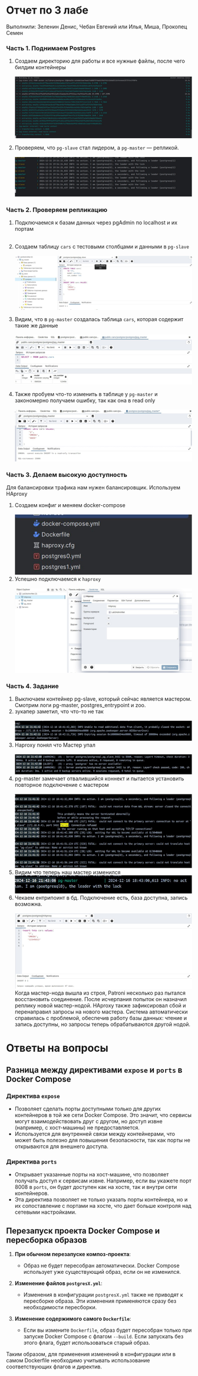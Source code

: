 # Отчет по 3 лабе
Выполнили: Зеленин Денис, Чебан Евгений или Илья, Миша, Прокопец Семен


### Часть 1. Поднимаем Postgres

1. Создаем директорию для работы и все нужные файлы, после чего билдим контейнеры <br><br>
![Screenshot](images/Screenshot_0.png)




2. Проверяем, что `pg-slave` стал лидером, а `pg-master` — репликой. <br><br>
![Screenshot](images/Screenshot_1.png)

### Часть 2. Проверяем репликацию

1. Подключаемся к базам данных через pgAdmin по localhost и их портам <br><br>


2. Cоздаем таблицу `cars` с тестовыми столбцами и данными в `pg-slave` <br><br>
![Screenshot](images/Screenshot_5.png)


3. Видим, что в `pg-master` создалась таблица `cars`, которая содержит такие же данные <br><br>
![Screenshot](images/Screenshot_8.png)

4. Также пробуем что-то изменить в таблице у `pg-master` и закономерно получаем ошибку, так как она в read only <br><br>
![Screenshot](images/Screenshot_10.png)

### Часть 3. Делаем высокую доступность
Для балансировки трафика нам нужен  балансировщик. Используем HAproxy
1. Создаем конфиг и меняем docker-compose<br><br>
![Screenshot](images/Screenshot_17.png)
2. Успешно подключаемся к `haproxy` <br><br>
![Screenshot](images/Screenshot_11.png)

### Часть 4. Задание
1. Выключаем  контейнер pg-slave, который сейчас является мастером. Смотрим логи pg-master, postgres_entrypoint и zoo.
2. зукапер заметил, что что-то не так<br><br>
![Screenshot](images/Screenshot_13.png)
3. Haproxy понял что Мастер упал <br><br>
![Screenshot](images/Screenshot_14.png)
4. pg-master замечает отвалившийся коннект и пытается установить повторное подключение с мастером<br><br>
![Screenshot](images/Screenshot_15.png)
5. Видим что теперь наш мастер изменился
![Screenshot](images/Screenshot_12.png)
6. Чекаем ентрипоинт в бд. Подключение есть, база доступна, запись возможна.<br><br>
![Screenshot](images/Screenshot_16.png)
Когда мастер-нода вышла из строя, Patroni несколько раз пытался восстановить соединение. После исчерпания попыток он назначил реплику новой мастер-нодой. HAproxy также зафиксировал сбой и перенаправил запросы на нового мастера. Система автоматически справилась с проблемой, обеспечив работу базы данных: чтение и запись доступны, но запросы теперь обрабатываются другой нодой.

# Ответы на вопросы

## Разница между директивами `expose` и `ports` в Docker Compose

### Директива `expose`
- Позволяет сделать порты доступными только для других контейнеров в той же сети Docker Compose. Это значит, что сервисы могут взаимодействовать друг с другом, но доступ извне (например, с хост-машины) не предоставляется.
- Используется для внутренней связи между контейнерами, что может быть полезно для повышения безопасности, так как порты не открываются для внешнего доступа.

### Директива `ports`
- Открывает указанные порты на хост-машине, что позволяет получать доступ к сервисам извне. Например, если вы укажете порт 8008 в `ports`, он будет доступен как на хосте, так и внутри сети контейнеров.
- Эта директива позволяет не только указать порты контейнера, но и их сопоставление с портами на хосте, что дает больше контроля над сетевыми настройками.

## Перезапуск проекта Docker Compose и пересборка образов

1. **При обычном перезапуске композ-проекта**:
   - Образ не будет пересобран автоматически. Docker Compose использует уже существующий образ, если он не изменился.

2. **Изменение файлов `postgresX.yml`**:
   - Изменения в конфигурации `postgresX.yml` также не приводят к пересборке образа. Эти изменения применяются сразу без необходимости пересборки.

3. **Изменение содержимого самого `Dockerfile`**:
   - Если вы измените `Dockerfile`, образ будет пересобран только при запуске Docker Compose с флагом `--build`. Если запускать без этого флага, будет использоваться старый образ.

Таким образом, для применения изменений в конфигурации или в самом Dockerfile необходимо учитывать использование соответствующих флагов и директив.

